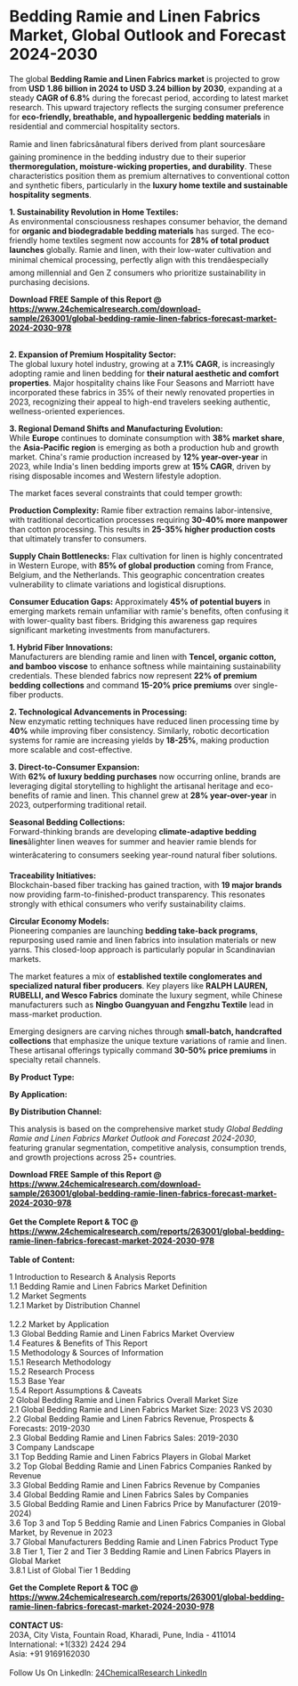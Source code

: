 <h1>Bedding Ramie and Linen Fabrics Market, Global Outlook and Forecast 2024-2030</h1><p>The global <strong>Bedding Ramie and Linen Fabrics market</strong> is projected to grow from <strong>USD 1.86 billion in 2024 to USD 3.24 billion by 2030</strong>, expanding at a steady <strong>CAGR of 6.8%</strong> during the forecast period, according to latest market research. This upward trajectory reflects the surging consumer preference for <strong>eco-friendly, breathable, and hypoallergenic bedding materials</strong> in residential and commercial hospitality sectors.</p><p>Ramie and linen fabricsânatural fibers derived from plant sourcesâare gaining prominence in the bedding industry due to their superior <strong>thermoregulation, moisture-wicking properties, and durability</strong>. These characteristics position them as premium alternatives to conventional cotton and synthetic fibers, particularly in the <strong>luxury home textile and sustainable hospitality segments</strong>.</p><p><strong>1. Sustainability Revolution in Home Textiles:</strong><br>
As environmental consciousness reshapes consumer behavior, the demand for <strong>organic and biodegradable bedding materials</strong> has surged. The eco-friendly home textiles segment now accounts for <strong>28% of total product launches</strong> globally. Ramie and linen, with their low-water cultivation and minimal chemical processing, perfectly align with this trendâespecially among millennial and Gen Z consumers who prioritize sustainability in purchasing decisions.</p><div><b>Download FREE Sample of this Report @ 
            <a href="https://www.24chemicalresearch.com/download-sample/263001/global-bedding-ramie-linen-fabrics-forecast-market-2024-2030-978">
            https://www.24chemicalresearch.com/download-sample/263001/global-bedding-ramie-linen-fabrics-forecast-market-2024-2030-978</a></b></div><br><p><strong>2. Expansion of Premium Hospitality Sector:</strong><br>
The global luxury hotel industry, growing at a <strong>7.1% CAGR</strong>, is increasingly adopting ramie and linen bedding for <strong>their natural aesthetic and comfort properties</strong>. Major hospitality chains like Four Seasons and Marriott have incorporated these fabrics in 35% of their newly renovated properties in 2023, recognizing their appeal to high-end travelers seeking authentic, wellness-oriented experiences.</p><p><strong>3. Regional Demand Shifts and Manufacturing Evolution:</strong><br>
While <strong>Europe</strong> continues to dominate consumption with <strong>38% market share</strong>, the <strong>Asia-Pacific region</strong> is emerging as both a production hub and growth market. China's ramie production increased by <strong>12% year-over-year</strong> in 2023, while India's linen bedding imports grew at <strong>15% CAGR</strong>, driven by rising disposable incomes and Western lifestyle adoption.</p><p>The market faces several constraints that could temper growth:</p><p><strong>Production Complexity:</strong> Ramie fiber extraction remains labor-intensive, with traditional decortication processes requiring <strong>30-40% more manpower</strong> than cotton processing. This results in <strong>25-35% higher production costs</strong> that ultimately transfer to consumers.</p><p><strong>Supply Chain Bottlenecks:</strong> Flax cultivation for linen is highly concentrated in Western Europe, with <strong>85% of global production</strong> coming from France, Belgium, and the Netherlands. This geographic concentration creates vulnerability to climate variations and logistical disruptions.</p><p><strong>Consumer Education Gaps:</strong> Approximately <strong>45% of potential buyers</strong> in emerging markets remain unfamiliar with ramie's benefits, often confusing it with lower-quality bast fibers. Bridging this awareness gap requires significant marketing investments from manufacturers.</p><p><strong>1. Hybrid Fiber Innovations:</strong><br>
Manufacturers are blending ramie and linen with <strong>Tencel, organic cotton, and bamboo viscose</strong> to enhance softness while maintaining sustainability credentials. These blended fabrics now represent <strong>22% of premium bedding collections</strong> and command <strong>15-20% price premiums</strong> over single-fiber products.</p><p><strong>2. Technological Advancements in Processing:</strong><br>
New enzymatic retting techniques have reduced linen processing time by <strong>40%</strong> while improving fiber consistency. Similarly, robotic decortication systems for ramie are increasing yields by <strong>18-25%</strong>, making production more scalable and cost-effective.</p><p><strong>3. Direct-to-Consumer Expansion:</strong><br>
With <strong>62% of luxury bedding purchases</strong> now occurring online, brands are leveraging digital storytelling to highlight the artisanal heritage and eco-benefits of ramie and linen. This channel grew at <strong>28% year-over-year</strong> in 2023, outperforming traditional retail.</p><p><strong>Seasonal Bedding Collections:</strong><br>
	Forward-thinking brands are developing <strong>climate-adaptive bedding lines</strong>âlighter linen weaves for summer and heavier ramie blends for winterâcatering to consumers seeking year-round natural fiber solutions.</p><p><strong>Traceability Initiatives:</strong><br>
	Blockchain-based fiber tracking has gained traction, with <strong>19 major brands</strong> now providing farm-to-finished-product transparency. This resonates strongly with ethical consumers who verify sustainability claims.</p><p><strong>Circular Economy Models:</strong><br>
	Pioneering companies are launching <strong>bedding take-back programs</strong>, repurposing used ramie and linen fabrics into insulation materials or new yarns. This closed-loop approach is particularly popular in Scandinavian markets.</p><p>The market features a mix of <strong>established textile conglomerates and specialized natural fiber producers</strong>. Key players like <strong>RALPH LAUREN, RUBELLI, and Wesco Fabrics</strong> dominate the luxury segment, while Chinese manufacturers such as <strong>Ningbo Guangyuan and Fengzhu Textile</strong> lead in mass-market production.</p><p>Emerging designers are carving niches through <strong>small-batch, handcrafted collections</strong> that emphasize the unique texture variations of ramie and linen. These artisanal offerings typically command <strong>30-50% price premiums</strong> in specialty retail channels.</p><p><strong>By Product Type:</strong></p><p><strong>By Application:</strong></p><p><strong>By Distribution Channel:</strong></p><p>This analysis is based on the comprehensive market study <em>Global Bedding Ramie and Linen Fabrics Market Outlook and Forecast 2024-2030</em>, featuring granular segmentation, competitive analysis, consumption trends, and growth projections across 25+ countries.</p><div><b>Download FREE Sample of this Report @ 
            <a href="https://www.24chemicalresearch.com/download-sample/263001/global-bedding-ramie-linen-fabrics-forecast-market-2024-2030-978">
            https://www.24chemicalresearch.com/download-sample/263001/global-bedding-ramie-linen-fabrics-forecast-market-2024-2030-978</a></b></div><br><div><b>Get the Complete Report & TOC @ 
            <a href="https://www.24chemicalresearch.com/reports/263001/global-bedding-ramie-linen-fabrics-forecast-market-2024-2030-978">
            https://www.24chemicalresearch.com/reports/263001/global-bedding-ramie-linen-fabrics-forecast-market-2024-2030-978</a></b></div><br>
            <b>Table of Content:</b><p>1 Introduction to Research & Analysis Reports<br />
    1.1 Bedding Ramie and Linen Fabrics Market Definition<br />
    1.2 Market Segments<br />
        1.2.1 Market by Distribution Channel<br />
<br />
        1.2.2 Market by Application<br />
    1.3 Global Bedding Ramie and Linen Fabrics Market Overview<br />
    1.4 Features & Benefits of This Report<br />
    1.5 Methodology & Sources of Information<br />
        1.5.1 Research Methodology<br />
        1.5.2 Research Process<br />
        1.5.3 Base Year<br />
        1.5.4 Report Assumptions & Caveats<br />
2 Global Bedding Ramie and Linen Fabrics Overall Market Size<br />
    2.1 Global Bedding Ramie and Linen Fabrics Market Size: 2023 VS 2030<br />
    2.2 Global Bedding Ramie and Linen Fabrics Revenue, Prospects & Forecasts: 2019-2030<br />
    2.3 Global Bedding Ramie and Linen Fabrics Sales: 2019-2030<br />
3 Company Landscape<br />
    3.1 Top Bedding Ramie and Linen Fabrics Players in Global Market<br />
    3.2 Top Global Bedding Ramie and Linen Fabrics Companies Ranked by Revenue<br />
    3.3 Global Bedding Ramie and Linen Fabrics Revenue by Companies<br />
    3.4 Global Bedding Ramie and Linen Fabrics Sales by Companies<br />
    3.5 Global Bedding Ramie and Linen Fabrics Price by Manufacturer (2019-2024)<br />
    3.6 Top 3 and Top 5 Bedding Ramie and Linen Fabrics Companies in Global Market, by Revenue in 2023<br />
    3.7 Global Manufacturers Bedding Ramie and Linen Fabrics Product Type<br />
    3.8 Tier 1, Tier 2 and Tier 3 Bedding Ramie and Linen Fabrics Players in Global Market<br />
        3.8.1 List of Global Tier 1 Bedding</p><div><b>Get the Complete Report & TOC @ 
            <a href="https://www.24chemicalresearch.com/reports/263001/global-bedding-ramie-linen-fabrics-forecast-market-2024-2030-978">
            https://www.24chemicalresearch.com/reports/263001/global-bedding-ramie-linen-fabrics-forecast-market-2024-2030-978</a></b></div><br><b>CONTACT US:</b><br>
            203A, City Vista, Fountain Road, Kharadi, Pune, India - 411014<br>
            International: +1(332) 2424 294<br>
            Asia: +91 9169162030 <br><br>
            Follow Us On LinkedIn: <a href="https://www.linkedin.com/company/24chemicalresearch/">24ChemicalResearch LinkedIn</a>